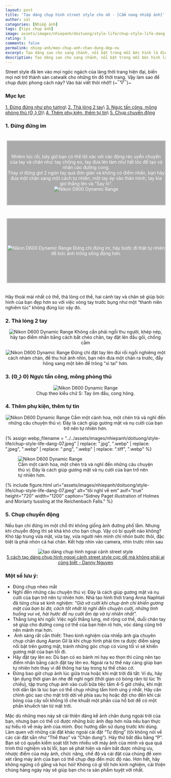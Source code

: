 ```yaml
---
layout: post
title: 'Tạo dáng chụp hình street style cho nữ - [Cẩm nang nhiếp ảnh]'
author: sal
categories: [Nhiếp ảnh]
tags: [tips chụp ảnh]
image: assets/images/nhiepanh/doituong/style-life/chup-style-life-dang-005.jpg
rating: 5
comments: false
permalink: nhiep-anh/meo-chup-anh-chan-dung-dep-nu
excerpt: Tạo dáng sao cho sang chảnh, nổi bật trong mỗi bức hình là điều quan tâm hàng đầu của các tín đồ “sống ảo”. Những gợi ý về tư thế tạo dáng cũng như trang phục sẽ giúp bạn có được bức ảnh đậm chất street style nghìn like.
description: Tạo dáng sao cho sang chảnh, nổi bật trong mỗi bức hình là điều quan tâm hàng đầu của các tín đồ “sống ảo”. Những gợi ý về tư thế tạo dáng cũng như trang phục sẽ giúp bạn có được bức ảnh đậm chất street style nghìn like.
---
```


Street style đã len vào mọi ngóc ngách của làng thời trang hiện đại, biến mọi nơi trở thành sàn catwalk cho những tín đồ thời trang. Vậy làm sao để chụp được phong cách này? Vào bài viết thôi nhở!! (~‾▽‾)~

### Mục lục

[1. Đừng đứng như pho tượng](#tip1)\\
[2. Thả lỏng 2 tay](#tip2)\\
[3. Ngực tấn công, mông phòng thủ (ʘ ͜ʖ ʘ)](#tip3)\\
[4. Thêm phụ kiện, thêm tự tin](#tip4)\\
[5. Chụp chuyển động](#tip5)

<a name="tip1"></a>
<h3>1. Đừng đứng im</h3>

<!-- 2 columns offset -->
<div class="container">
  <div class="row">
    <div class="col-xs-12 col-sm-5">
      <div class="box">
        <p style="text-align:center; ">
          Nhiêm túc rồi, bây giờ bạn có thể lột xác với các động rác uyển chuyển của tay và chân như: tay chống eo, tay đưa lên làm như hất tóc để tạo và nhấn các đường cong.<br>
                    Thay vì đứng giơ 2 ngón tay quá đơn giản và không có điểm nhấn, bạn hãy đưa một chân sang một cách tự nhiên, một tay ép vào thân mình, tay kia giơ thẳng lên và "Say hi".<br>
          <img src="../../assets/images/nhiepanh/doituong/style-life/chup-style-life-dang-02.jpg" alt="Nikon D600 Dynamic Range"><br>
        </p>
      </div>
    </div>
    <div class="col-xs-12 col-sm-7">
      <div class="box">
        <p style="text-align:center; ">
          <img src="../../assets/images/nhiepanh/doituong/style-life/chup-style-life-dang-01.jpg" alt="Nikon D600 Dynamic Range">
          Đừng chỉ đứng im, hãy bước đi thật tự nhiên để bức ảnh trông sống động hơn.
        </p>
      </div>
    </div>
  </div>
</div>
<p>
Hãy thoải mái nhất có thể, thả lỏng cơ thể, hai cánh tay và chân sẽ giúp bức hình của bạn đẹp hơn so với việc vòng tay trước bụng như một “thanh niên nghiêm túc” không đúng lúc vậy đó.
</p>
<a name="tip2"></a>
<h3>2. Thả lỏng 2 tay</h3>
  <p style="text-align:center; ">
    <img src="../../assets/images/nhiepanh/doituong/style-life/chup-style-life-dang-03.jpg" alt="Nikon D600 Dynamic Range">
    Không cần phải ngồi thu người, khép nép, hãy tạo điểm nhấn bằng cách bắt chéo chân, tay đặt lên đầu gối, chống cằm
  </p>
  <p style="text-align:center; ">
    <img src="../../assets/images/nhiepanh/doituong/style-life/chup-style-life-dang-04.jpg" alt="Nikon D600 Dynamic Range">
    Đừng chỉ đặt tay lên đùi rồi ngồi nghiêng một cách nhàm chán, để thu hút ánh nhìn, bạn nên đưa một chân ra trước, đẩy hông sang một bên để trông "xì tai" hơn.
  </p>

<a name="tip3"></a>
<h3>3. (ʘ ͜ʖ ʘ) Ngực tấn công, mông phòng thủ</h3>
<p style="text-align:center; ">
  <img src="../../assets/images/nhiepanh/doituong/style-life/chup-style-life-dang-06.jpg" alt="Nikon D600 Dynamic Range"><br>
  Chụp theo kiểu chữ S: Tay ôm đầu, cong hông.
</p>

<a name="tip4"></a>
<h3>4. Thêm phụ kiện, thêm tự tin</h3>
  <p style="text-align:center; ">
    <img src="../../assets/images/nhiepanh/doituong/style-life/chup-style-life-dang-07.jpeg" alt="Nikon D600 Dynamic Range">
    Cầm một cành hoa, một chén trà và nghĩ đến những câu chuyện thú vị: Đây là cách giúp gương mặt và nụ cười của bạn trở nên tự nhiên hơn.
  </p>
  {% assign webp_filename = "../../assets/images/nhiepanh/doituong/style-life/chup-style-life-dang-07.jpeg" | replace: ".jpg", ".webp" | replace: ".jpeg", ".webp" | replace: ".png", ".webp" | replace: ".tiff", ".webp" %}
  <figure>
    <picture>
      <!-- Use the webp file -->
      <source srcset= "../../assets/images/nhiepanh/doituong/style-life/{{ webp_filename }}" type="image/webp">
      <!-- Fallback to the file you added -->
      <img src="../../assets/images/nhiepanh/doituong/style-life/chup-style-life-dang-07.jpeg" alt="Nikon D600 Dynamic Range">
    </picture>
    <figcaption>Cầm một cành hoa, một chén trà và nghĩ đến những câu chuyện thú vị: Đây là cách giúp gương mặt và nụ cười của bạn trở nên tự nhiên hơn.</figcaption>

  </figure>

  {% include figure.html url="assets/images/nhiepanh/doituong/style-life/chup-style-life-dang-07.jpeg" alt="tôi nghĩ về em" avif="true" height="720" width="1200" caption="Sidney Paget illustration of Holmes and Moriarty tussling at the Reichenbach Falls." %}


</figure>
<a name="tip5"></a>
<h3>5. Chụp chuyển động</h3>
Nếu bạn chỉ đứng im một chỗ thì không giống ảnh đường phố lắm. Nhưng khi chuyển động thì sẽ khá khó cho bạn chụp. Vậy có bí quyết nào không?
Khó tập trung vừa mặt, vừa tay, vừa người nên mình chỉ nhón bước thôi, đặc biệt là phải nhón cả hai chân. Kết hợp nhìn vào camera, nhìn trước nhìn sau<br>

<p style="text-align:center; ">
  <img src="../../assets/images/nhiepanh/doituong/style-life/tao-dang-khi-chup-hinh-ngoai-canh.gif" alt="tạo dáng chụp hình ngoại cảnh street style"><br>
  <a href="https://www.youtube.com/watch?v=KYW6cbWfO7I">5 cách tạo dáng chụp hình ngoại cảnh street style cực dễ mà không phải ai cũng biết - Danny Nguyen</a>
</p>
<!--Lưu ý-->
<h3><strong>Một số lưu &yacute;:&nbsp;</strong></h3><ul>	<li>Đừng chụp nheo mắt</li>	<li>Nghĩ đến những c&acirc;u chuyện th&uacute; vị: Đ&acirc;y l&agrave; c&aacute;ch gi&uacute;p gương mặt v&agrave; nụ cười của bạn trở n&ecirc;n tự nhi&ecirc;n hơn. Nh&agrave; tạo h&igrave;nh thời trang Anna Naphtali đ&atilde; từng chia sẻ kinh nghiệm:<em>&nbsp;&quot;Giả vờ cười khi chụp ảnh chỉ khiến gương mặt của bạn bị đơ, c&aacute;ch tốt nhất l&agrave; nghĩ đến chuyện&nbsp;cười, những t&igrave;nh huống&nbsp;vui vẻ, h&agrave;i hước để nụ cười ấm &aacute;p v&agrave; tự nhi&ecirc;n nhất&quot;.</em></li>	<li>Thẳng lưng khi ngồi: Việc ngồi thẳng lưng, mở rộng cơ thể, duỗi ch&acirc;n tay sẽ gi&uacute;p cho đường cong cơ thể của bạn hiện r&otilde; hơn, v&oacute;c d&aacute;ng cũng trở n&ecirc;n mảnh mai hơn.</li>	<li>&nbsp;&Aacute;nh s&aacute;ng rất cần thiết: Theo kinh nghiệm của nhiếp ảnh gia chuy&ecirc;n chụp ch&acirc;n dung Aaron Gil l&agrave; khi chụp h&igrave;nh phải t&igrave;m ra được điểm s&aacute;ng nổi bật tr&ecirc;n gương mặt, tr&aacute;nh những g&oacute;c chụp c&oacute; v&ugrave;ng tối v&igrave; sẽ khiến gương mặt của bạn tối đi.</li>	<li>H&atilde;y đặt tay l&ecirc;n eo: D&ugrave; bạn c&oacute; eo b&aacute;nh m&igrave; hay eo thon th&igrave; cũng n&ecirc;n tạo điểm nhấn bằng c&aacute;ch đặt tay l&ecirc;n eo. Ngo&agrave;i ra tư thế n&agrave;y c&agrave;ng gi&uacute;p bạn tự nhi&ecirc;n hơn thay v&igrave; để th&otilde;ng hai tay trong tư thế ch&agrave;o cờ.</li>	<li>Đừng bao giờ chụp ảnh l&uacute;c giữa trưa hoặc khi mặt trời đ&atilde; tắt:&nbsp;V&iacute; dụ, h&atilde;y tận dụng thời gian ăn nhẹ để nghỉ ngơi (thời gian c&oacute; b&oacute;ng r&acirc;m từ l&uacute;c 1h chiều), tập trung chụp ảnh v&agrave;o cuối bữa tiệc tầm 4-5 giờ chiều, khi mặt trời dần lặn l&agrave; l&uacute;c bạn c&oacute; thể chụp những tấm h&igrave;nh ưng &yacute; nhất. H&atilde;y căn chỉnh g&oacute;c sao cho mặt trời dời về ph&iacute;a sau họ hoặc đợi cho đến khi c&aacute;i b&oacute;ng của c&acirc;y sồi khổng lồ che khuất một phần của hồ bơi để c&oacute; một phần khuếch t&aacute;n từ mặt trời.</li></ul><p>Mặc d&ugrave; những mẹo n&agrave;y sẽ cải thiện đ&aacute;ng kể ảnh ch&acirc;n dung ngo&agrave;i trời của bạn, nhưng bạn c&oacute; thể c&oacute; được những bức ảnh đẹp hơn nữa nếu bạn thực sự hiểu r&otilde; về m&aacute;y ảnh của m&igrave;nh. Đọc hướng dẫn sử dụng trước khi d&ugrave;ng. L&agrave;m quen với những c&agrave;i đặt kh&aacute;c ngo&agrave;i c&agrave;i đặt &ldquo;Tự động&rdquo; (t&ocirc;i kh&ocirc;ng n&oacute;i về c&aacute;c c&agrave;i đặt sẵn như &ldquo;Thể thao&rdquo; v&agrave; &ldquo;Ch&acirc;n dung&rdquo;). H&atilde;y thử bắt đầu bằng &ldquo;P&rdquo;. Bạn sẽ c&oacute; quyền kiểm so&aacute;t tốt hơn nhiều với m&aacute;y ảnh của m&igrave;nh v&agrave; qua qu&aacute; tr&igrave;nh thử nghiệm v&agrave; bị lỗi, bạn sẽ ph&aacute;t hiện v&agrave; nắm bắt được những ưu, nhược điểm của m&aacute;y ảnh, chức năng, chế độ v&agrave; c&agrave;i đặt của ch&uacute;ng để xem x&eacute;t rằng m&aacute;y ảnh của bạn c&oacute; thể chụp đẹp đến mức độ n&agrave;o.&nbsp;Hơn hết, h&atilde;y kh&ocirc;ng ngừng cố gắng v&agrave; học hỏi! Kh&ocirc;ng c&oacute; g&igrave; tốt hơn kinh nghiệm, cải thiện ch&uacute;ng h&agrave;ng ng&agrave;y n&agrave;y sẽ gi&uacute;p bạn cho ra sản phẩm tuyệt vời nhất.</p>

<style>
.box {
  display: flex;
  align-items: center;
  justify-content: center;
  background: #aaa;
  margin: 20px 0;
  width: 100%;
  min-height: 200px;
  border: 2px #ccc solid;
  color: #fff;
}
.col-sm-8 {
  padding-right: 0px;
  padding-left: 0px;
}
.row {
  display: flex;
  flex-wrap: wrap;
  padding: 0 4px;
}

/* Create four equal columns that sits next to each other */
.column {
  flex: 25%;
  max-width: 25%;
  padding: 0 4px;
}

.column img {
  margin-top: 8px;
  vertical-align: middle;
  width: 100%;
}

/* Responsive layout - makes a two column-layout instead of four columns */
@media screen and (max-width: 800px) {
  .column {

    flex: 50%;
    max-width: 50%;

  }
}

/* Responsive layout - makes the two columns stack on top of each other instead of next to each other */
@media screen and (max-width: 600px) {
  .column {

    flex: 100%;
    max-width: 100%;

  }
}
/* https://codepen.io/AllThingsSmitty/pen/MyqmdM */
table {
  border: 1px solid #ccc;
  border-collapse: collapse;
  margin: 0;
  padding: 0;
  width: 100%;
  table-layout: fixed;
}

table caption {
  font-size: 1.5em;
  margin: .5em 0 .75em;
}

table tr {
  background-color: #f8f8f8;
  border: 1px solid #ddd;
  padding: .35em;
}

table th,
table td {
  padding: .625em;
  text-align: center;
}

table th {
  font-size: .85em;
  letter-spacing: .1em;
  text-transform: uppercase;
}

@media screen and (max-width: 600px) {
  table {
    border: 0;
  }

  table caption {
    font-size: 1.3em;
  }

  table thead {
    border: none;
    clip: rect(0 0 0 0);
    height: 1px;
    margin: -1px;
    overflow: hidden;
    padding: 0;
    position: absolute;
    width: 1px;
  }

  table tr {
    border-bottom: 3px solid #ddd;
    display: block;
    margin-bottom: .625em;
  }

  table td {
    border-bottom: 1px solid #ddd;
    display: block;
    font-size: .8em;
    text-align: right;
  }

  table td::before {
    /*
    * aria-label has no advantage, it won't be read inside a table
    content: attr(aria-label);
    */
    content: attr(data-label);
    float: left;
    font-weight: bold;
    text-transform: uppercase;
  }

  table td:last-child {
    border-bottom: 0;
  }
}
</style>
